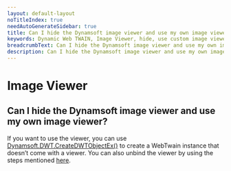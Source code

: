 ```yaml
---
layout: default-layout
noTitleIndex: true
needAutoGenerateSidebar: true
title: Can I hide the Dynamsoft image viewer and use my own image viewer?
keywords: Dynamic Web TWAIN, Image Viewer, hide, use custom image viewer
breadcrumbText: Can I hide the Dynamsoft image viewer and use my own image viewer?
description: Can I hide the Dynamsoft image viewer and use my own image viewer?
---
```


# Image Viewer

## Can I hide the Dynamsoft image viewer and use my own image viewer?

If you want to use the viewer, you can use <a href="https://www.dynamsoft.com/web-twain/docs/indepth/features/initialize.html?ver=latest#-dynamsoftdwtcreatedwtobjectex-" target="_blank">Dynamsoft.DWT.CreateDWTObjectEx()</a> to create a WebTwain instance that doesn’t come with a viewer.
You can also unbind the viewer by using the steps mentioned <a href="https://www.dynamsoft.com/web-twain/docs/indepth/features/viewer.html?ver=latest#bind-the-viewer" target="_blank">here</a>.
